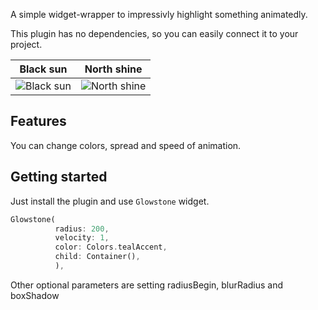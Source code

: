 A simple widget-wrapper to impressivly highlight something animatedly.

This plugin has no dependencies, so you can easily connect it to your project.


Black sun           |  North shine
:-------------------------:|:-------------------------:
![Black sun](https://github.com/thematver/glowstone/raw/master/screenshot1.png "Black sun")  |  ![North shine](https://github.com/thematver/glowstone/raw/master/screenshot2.png "North shine")




## Features

You can change colors, spread and speed of animation.

## Getting started

Just install the plugin and use `Glowstone` widget.


```dart
Glowstone(
          radius: 200,
          velocity: 1,
          color: Colors.tealAccent,
          child: Container(),
          ),
```

Other optional parameters are setting radiusBegin, blurRadius and boxShadow